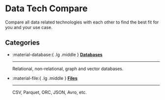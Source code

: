 # Data Tech Compare

Compare all data related technologies with each other to find the best fit for you and your use case.

## Categories

<div class="grid cards" markdown>

-   :material-database:{ .lg .middle } __[Databases](database/index.md)__

    ---

    Relational, non-relational, graph and vector databases.

-   :material-file:{ .lg .middle } __[Files](file/index.md)__

    ---

    CSV, Parquet, ORC, JSON, Avro, etc.

</div>



